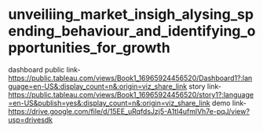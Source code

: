 # unveiliing_market_insigh_alysing_spending_behaviour_and_identifying_opportunities_for_growth

dashboard public link-https://public.tableau.com/views/Book1_16965924456520/Dashboard1?:language=en-US&:display_count=n&:origin=viz_share_link
story link-https://public.tableau.com/views/Book1_16965924456520/story1?:language=en-US&publish=yes&:display_count=n&:origin=viz_share_link
demo link-https://drive.google.com/file/d/15EE_uRqfdsJzj5-A1tl4ufmlVh7e-pqJ/view?usp=drivesdk
